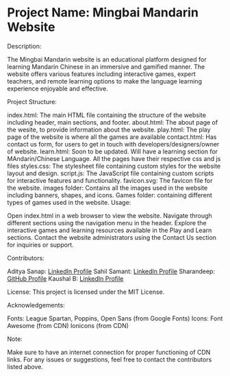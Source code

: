 # Project Name: Mingbai Mandarin Website

Description:

The Mingbai Mandarin website is an educational platform designed for learning Mandarin Chinese in an immersive and gamified manner. The website offers various features including interactive games, expert teachers, and remote learning options to make the language learning experience enjoyable and effective.

Project Structure:

index.html: The main HTML file containing the structure of the website including header, main sections, and footer.
about.html: The about page of the wesite, to provide information about the website.
play.html: The play page of the website is where all the games are available
contact.html: Has contact us form, for users to  get in touch with developers/designers/owner of website.
learn.html: Soon to be updated. Will have a learning section for MAndarin/Chinese Language.
All the pages have their respective css and js files
styles.css: The stylesheet file containing custom styles for the website layout and design.
script.js: The JavaScript file containing custom scripts for interactive features and functionality.
favicon.svg: The favicon file for the website.
images folder: Contains all the images used in the website including banners, shapes, and icons.
Games folder: containing different types of games used in the website.
Usage:

Open index.html in a web browser to view the website.
Navigate through different sections using the navigation menu in the header.
Explore the interactive games and learning resources available in the Play and Learn sections.
Contact the website administrators using the Contact Us section for inquiries or support.

Contributors:

Aditya Sanap: [LinkedIn Profile](https://www.linkedin.com/in/aditya-sanap-ams1821/)
Sahil Samant: [LinkedIn Profile](https://www.linkedin.com/in/sahil-samant-9141181b2/?utm_source=share&utm_campaign=share_via&utm_content=profile&utm_medium=ios_app)
Sharandeep: [GitHub Profile](https://github.com/DemonKing680)
Kaushal B: [LinkedIn Profile](https://www.linkedin.com/in/kaushal-b-5a8890254/)

License:
This project is licensed under the MIT License.

Acknowledgements:

Fonts: League Spartan, Poppins, Open Sans (from Google Fonts)
Icons: Font Awesome (from CDN)
Ionicons (from CDN)

Note:

Make sure to have an internet connection for proper functioning of CDN links.
For any issues or suggestions, feel free to contact the contributors listed above.
